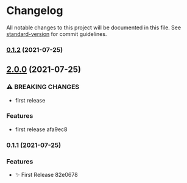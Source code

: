 # Changelog

All notable changes to this project will be documented in this file. See [standard-version](https://github.com/conventional-changelog/standard-version) for commit guidelines.

### [0.1.2](https://github.com/junyao-d/flickr-app-frontend/compare/v2.0.0...v0.1.2) (2021-07-25)

## [2.0.0](///compare/v0.1.1...v2.0.0) (2021-07-25)


### ⚠ BREAKING CHANGES

* first release

### Features

* first release afa9ec8

### 0.1.1 (2021-07-25)


### Features

* :sparkles: First Release 82e0678

